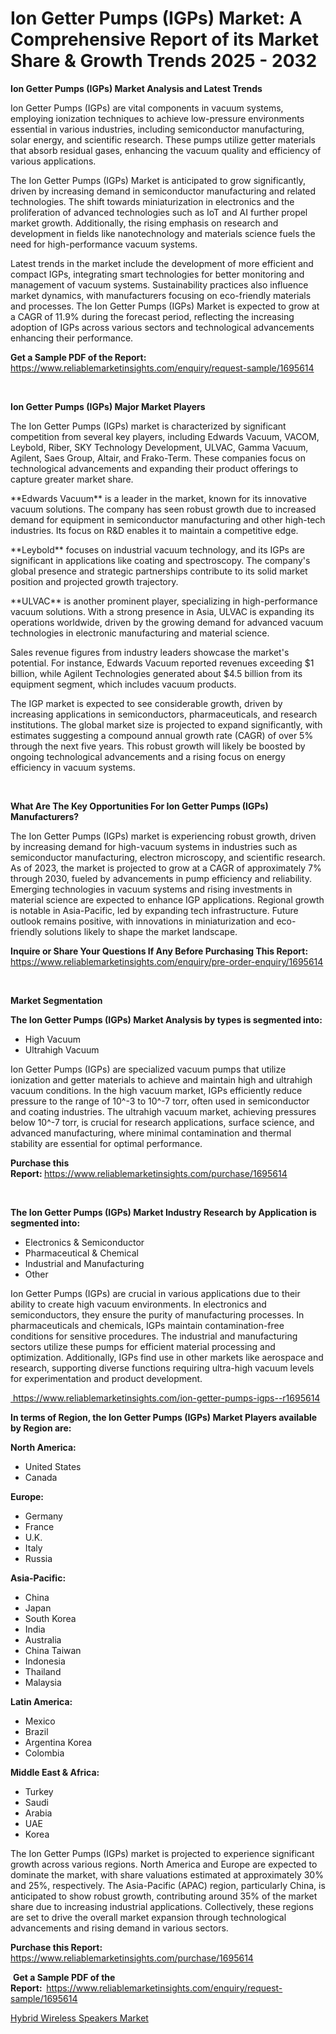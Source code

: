 <p><h1>Ion Getter Pumps (IGPs) Market: A Comprehensive Report of its Market Share & Growth Trends 2025 - 2032</h1></p><p><strong>Ion Getter Pumps (IGPs) Market Analysis and Latest Trends</strong></p>
<p><p>Ion Getter Pumps (IGPs) are vital components in vacuum systems, employing ionization techniques to achieve low-pressure environments essential in various industries, including semiconductor manufacturing, solar energy, and scientific research. These pumps utilize getter materials that absorb residual gases, enhancing the vacuum quality and efficiency of various applications.</p><p>The Ion Getter Pumps (IGPs) Market is anticipated to grow significantly, driven by increasing demand in semiconductor manufacturing and related technologies. The shift towards miniaturization in electronics and the proliferation of advanced technologies such as IoT and AI further propel market growth. Additionally, the rising emphasis on research and development in fields like nanotechnology and materials science fuels the need for high-performance vacuum systems.</p><p>Latest trends in the market include the development of more efficient and compact IGPs, integrating smart technologies for better monitoring and management of vacuum systems. Sustainability practices also influence market dynamics, with manufacturers focusing on eco-friendly materials and processes. The Ion Getter Pumps (IGPs) Market is expected to grow at a CAGR of 11.9% during the forecast period, reflecting the increasing adoption of IGPs across various sectors and technological advancements enhancing their performance.</p></p>
<p><strong>Get a Sample PDF of the Report:&nbsp;</strong> <a href="https://www.reliablemarketinsights.com/enquiry/request-sample/1695614?utm_campaign=3062&utm_medium=2&utm_source=Github&utm_content=ia&utm_term=27032025&utm_id=ion-getter-pumps-igps">https://www.reliablemarketinsights.com/enquiry/request-sample/1695614</a></p>
<p>&nbsp;</p>
<p><strong>Ion Getter Pumps (IGPs) Major Market Players</strong></p>
<p><p>The Ion Getter Pumps (IGPs) market is characterized by significant competition from several key players, including Edwards Vacuum, VACOM, Leybold, Riber, SKY Technology Development, ULVAC, Gamma Vacuum, Agilent, Saes Group, Altair, and Frako-Term. These companies focus on technological advancements and expanding their product offerings to capture greater market share.</p><p>**Edwards Vacuum** is a leader in the market, known for its innovative vacuum solutions. The company has seen robust growth due to increased demand for equipment in semiconductor manufacturing and other high-tech industries. Its focus on R&D enables it to maintain a competitive edge.</p><p>**Leybold** focuses on industrial vacuum technology, and its IGPs are significant in applications like coating and spectroscopy. The company's global presence and strategic partnerships contribute to its solid market position and projected growth trajectory.</p><p>**ULVAC** is another prominent player, specializing in high-performance vacuum solutions. With a strong presence in Asia, ULVAC is expanding its operations worldwide, driven by the growing demand for advanced vacuum technologies in electronic manufacturing and material science.</p><p>Sales revenue figures from industry leaders showcase the market's potential. For instance, Edwards Vacuum reported revenues exceeding $1 billion, while Agilent Technologies generated about $4.5 billion from its equipment segment, which includes vacuum products.</p><p>The IGP market is expected to see considerable growth, driven by increasing applications in semiconductors, pharmaceuticals, and research institutions. The global market size is projected to expand significantly, with estimates suggesting a compound annual growth rate (CAGR) of over 5% through the next five years. This robust growth will likely be boosted by ongoing technological advancements and a rising focus on energy efficiency in vacuum systems.</p></p>
<p>&nbsp;</p>
<p><strong>What Are The Key Opportunities For Ion Getter Pumps (IGPs) Manufacturers?</strong></p>
<p><p>The Ion Getter Pumps (IGPs) market is experiencing robust growth, driven by increasing demand for high-vacuum systems in industries such as semiconductor manufacturing, electron microscopy, and scientific research. As of 2023, the market is projected to grow at a CAGR of approximately 7% through 2030, fueled by advancements in pump efficiency and reliability. Emerging technologies in vacuum systems and rising investments in material science are expected to enhance IGP applications. Regional growth is notable in Asia-Pacific, led by expanding tech infrastructure. Future outlook remains positive, with innovations in miniaturization and eco-friendly solutions likely to shape the market landscape.</p></p>
<p><strong>Inquire or Share Your Questions If Any Before Purchasing This Report:</strong> <a href="https://www.reliablemarketinsights.com/enquiry/pre-order-enquiry/1695614?utm_campaign=3062&utm_medium=2&utm_source=Github&utm_content=ia&utm_term=27032025&utm_id=ion-getter-pumps-igps">https://www.reliablemarketinsights.com/enquiry/pre-order-enquiry/1695614</a></p>
<p>&nbsp;</p>
<p><strong>Market Segmentation</strong></p>
<p><strong>The Ion Getter Pumps (IGPs) Market Analysis by types is segmented into:</strong></p>
<p><ul><li>High Vacuum</li><li>Ultrahigh Vacuum</li></ul></p>
<p><p>Ion Getter Pumps (IGPs) are specialized vacuum pumps that utilize ionization and getter materials to achieve and maintain high and ultrahigh vacuum conditions. In the high vacuum market, IGPs efficiently reduce pressure to the range of 10^-3 to 10^-7 torr, often used in semiconductor and coating industries. The ultrahigh vacuum market, achieving pressures below 10^-7 torr, is crucial for research applications, surface science, and advanced manufacturing, where minimal contamination and thermal stability are essential for optimal performance.</p></p>
<p><strong>Purchase this Report:&nbsp;</strong><a href="https://www.reliablemarketinsights.com/purchase/1695614?utm_campaign=3062&utm_medium=2&utm_source=Github&utm_content=ia&utm_term=27032025&utm_id=ion-getter-pumps-igps">https://www.reliablemarketinsights.com/purchase/1695614</a></p>
<p>&nbsp;</p>
<p><strong>The Ion Getter Pumps (IGPs) Market Industry Research by Application is segmented into:</strong></p>
<p><ul><li>Electronics & Semiconductor</li><li>Pharmaceutical & Chemical</li><li>Industrial and Manufacturing</li><li>Other</li></ul></p>
<p><p>Ion Getter Pumps (IGPs) are crucial in various applications due to their ability to create high vacuum environments. In electronics and semiconductors, they ensure the purity of manufacturing processes. In pharmaceuticals and chemicals, IGPs maintain contamination-free conditions for sensitive procedures. The industrial and manufacturing sectors utilize these pumps for efficient material processing and optimization. Additionally, IGPs find use in other markets like aerospace and research, supporting diverse functions requiring ultra-high vacuum levels for experimentation and product development.</p></p>
<p><a href="https://www.reliablemarketinsights.com/ion-getter-pumps-igps--r1695614?utm_campaign=3062&utm_medium=2&utm_source=Github&utm_content=ia&utm_term=27032025&utm_id=ion-getter-pumps-igps">&nbsp;https://www.reliablemarketinsights.com/ion-getter-pumps-igps--r1695614</a></p>
<p><strong>In terms of Region, the Ion Getter Pumps (IGPs) Market Players available by Region are:</strong></p>
<p>
    <p> <strong> North America: </strong>
        <ul>
            <li>United States</li>
            <li>Canada</li>
        </ul>
        </p> 
    <p> <strong> Europe: </strong>
        <ul>
            <li>Germany</li>
            <li>France</li>
            <li>U.K.</li>
            <li>Italy</li>
            <li>Russia</li>
        </ul>
        </p> 
    <p> <strong> Asia-Pacific: </strong>
        <ul>
            <li>China</li>
            <li>Japan</li>
            <li>South Korea</li>
            <li>India</li>
            <li>Australia</li>
            <li>China Taiwan</li>
            <li>Indonesia</li>
            <li>Thailand</li>
            <li>Malaysia</li>
        </ul>
        </p> 
    <p> <strong> Latin America: </strong>
        <ul>
            <li>Mexico</li>
            <li>Brazil</li>
            <li>Argentina Korea</li>
            <li>Colombia</li>
        </ul>
        </p> 
    <p> <strong> Middle East & Africa: </strong>
        <ul>
            <li>Turkey</li>
            <li>Saudi</li>
            <li>Arabia</li>
            <li>UAE</li>
            <li>Korea</li>
        </ul>
    </p>
    </p>
<p><p>The Ion Getter Pumps (IGPs) market is projected to experience significant growth across various regions. North America and Europe are expected to dominate the market, with share valuations estimated at approximately 30% and 25%, respectively. The Asia-Pacific (APAC) region, particularly China, is anticipated to show robust growth, contributing around 35% of the market share due to increasing industrial applications. Collectively, these regions are set to drive the overall market expansion through technological advancements and rising demand in various sectors.</p></p>
<p><strong>Purchase this Report: </strong><a href="https://www.reliablemarketinsights.com/purchase/1695614?utm_campaign=3062&utm_medium=2&utm_source=Github&utm_content=ia&utm_term=27032025&utm_id=ion-getter-pumps-igps">https://www.reliablemarketinsights.com/purchase/1695614</a></p>
<p>&nbsp;<strong>Get a Sample PDF of the Report:&nbsp;&nbsp;</strong><a href="https://www.reliablemarketinsights.com/enquiry/request-sample/1695614?utm_campaign=3062&utm_medium=2&utm_source=Github&utm_content=ia&utm_term=27032025&utm_id=ion-getter-pumps-igps">https://www.reliablemarketinsights.com/enquiry/request-sample/1695614</a></p>
<p><strong></strong></p>
<p><p><a href="https://github.com/syiqvanyo/Market-Research-Report-List-1/blob/main/hybrid-wireless-speakers-market.md?utm_campaign=3062&utm_medium=2&utm_source=Github&utm_content=ia&utm_term=27032025&utm_id=ion-getter-pumps-igps">Hybrid Wireless Speakers Market</a></p></p>